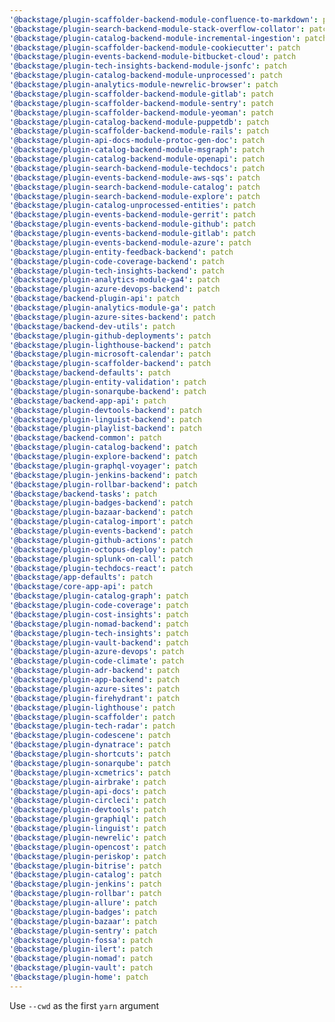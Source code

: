 ```yaml
---
'@backstage/plugin-scaffolder-backend-module-confluence-to-markdown': patch
'@backstage/plugin-search-backend-module-stack-overflow-collator': patch
'@backstage/plugin-catalog-backend-module-incremental-ingestion': patch
'@backstage/plugin-scaffolder-backend-module-cookiecutter': patch
'@backstage/plugin-events-backend-module-bitbucket-cloud': patch
'@backstage/plugin-tech-insights-backend-module-jsonfc': patch
'@backstage/plugin-catalog-backend-module-unprocessed': patch
'@backstage/plugin-analytics-module-newrelic-browser': patch
'@backstage/plugin-scaffolder-backend-module-gitlab': patch
'@backstage/plugin-scaffolder-backend-module-sentry': patch
'@backstage/plugin-scaffolder-backend-module-yeoman': patch
'@backstage/plugin-catalog-backend-module-puppetdb': patch
'@backstage/plugin-scaffolder-backend-module-rails': patch
'@backstage/plugin-api-docs-module-protoc-gen-doc': patch
'@backstage/plugin-catalog-backend-module-msgraph': patch
'@backstage/plugin-catalog-backend-module-openapi': patch
'@backstage/plugin-search-backend-module-techdocs': patch
'@backstage/plugin-events-backend-module-aws-sqs': patch
'@backstage/plugin-search-backend-module-catalog': patch
'@backstage/plugin-search-backend-module-explore': patch
'@backstage/plugin-catalog-unprocessed-entities': patch
'@backstage/plugin-events-backend-module-gerrit': patch
'@backstage/plugin-events-backend-module-github': patch
'@backstage/plugin-events-backend-module-gitlab': patch
'@backstage/plugin-events-backend-module-azure': patch
'@backstage/plugin-entity-feedback-backend': patch
'@backstage/plugin-code-coverage-backend': patch
'@backstage/plugin-tech-insights-backend': patch
'@backstage/plugin-analytics-module-ga4': patch
'@backstage/plugin-azure-devops-backend': patch
'@backstage/backend-plugin-api': patch
'@backstage/plugin-analytics-module-ga': patch
'@backstage/plugin-azure-sites-backend': patch
'@backstage/backend-dev-utils': patch
'@backstage/plugin-github-deployments': patch
'@backstage/plugin-lighthouse-backend': patch
'@backstage/plugin-microsoft-calendar': patch
'@backstage/plugin-scaffolder-backend': patch
'@backstage/backend-defaults': patch
'@backstage/plugin-entity-validation': patch
'@backstage/plugin-sonarqube-backend': patch
'@backstage/backend-app-api': patch
'@backstage/plugin-devtools-backend': patch
'@backstage/plugin-linguist-backend': patch
'@backstage/plugin-playlist-backend': patch
'@backstage/backend-common': patch
'@backstage/plugin-catalog-backend': patch
'@backstage/plugin-explore-backend': patch
'@backstage/plugin-graphql-voyager': patch
'@backstage/plugin-jenkins-backend': patch
'@backstage/plugin-rollbar-backend': patch
'@backstage/backend-tasks': patch
'@backstage/plugin-badges-backend': patch
'@backstage/plugin-bazaar-backend': patch
'@backstage/plugin-catalog-import': patch
'@backstage/plugin-events-backend': patch
'@backstage/plugin-github-actions': patch
'@backstage/plugin-octopus-deploy': patch
'@backstage/plugin-splunk-on-call': patch
'@backstage/plugin-techdocs-react': patch
'@backstage/app-defaults': patch
'@backstage/core-app-api': patch
'@backstage/plugin-catalog-graph': patch
'@backstage/plugin-code-coverage': patch
'@backstage/plugin-cost-insights': patch
'@backstage/plugin-nomad-backend': patch
'@backstage/plugin-tech-insights': patch
'@backstage/plugin-vault-backend': patch
'@backstage/plugin-azure-devops': patch
'@backstage/plugin-code-climate': patch
'@backstage/plugin-adr-backend': patch
'@backstage/plugin-app-backend': patch
'@backstage/plugin-azure-sites': patch
'@backstage/plugin-firehydrant': patch
'@backstage/plugin-lighthouse': patch
'@backstage/plugin-scaffolder': patch
'@backstage/plugin-tech-radar': patch
'@backstage/plugin-codescene': patch
'@backstage/plugin-dynatrace': patch
'@backstage/plugin-shortcuts': patch
'@backstage/plugin-sonarqube': patch
'@backstage/plugin-xcmetrics': patch
'@backstage/plugin-airbrake': patch
'@backstage/plugin-api-docs': patch
'@backstage/plugin-circleci': patch
'@backstage/plugin-devtools': patch
'@backstage/plugin-graphiql': patch
'@backstage/plugin-linguist': patch
'@backstage/plugin-newrelic': patch
'@backstage/plugin-opencost': patch
'@backstage/plugin-periskop': patch
'@backstage/plugin-bitrise': patch
'@backstage/plugin-catalog': patch
'@backstage/plugin-jenkins': patch
'@backstage/plugin-rollbar': patch
'@backstage/plugin-allure': patch
'@backstage/plugin-badges': patch
'@backstage/plugin-bazaar': patch
'@backstage/plugin-sentry': patch
'@backstage/plugin-fossa': patch
'@backstage/plugin-ilert': patch
'@backstage/plugin-nomad': patch
'@backstage/plugin-vault': patch
'@backstage/plugin-home': patch
---
```


Use `--cwd` as the first `yarn` argument
